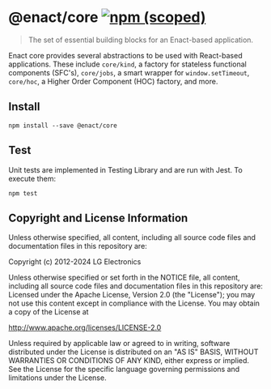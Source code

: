 # @enact/core [![npm (scoped)](https://img.shields.io/npm/v/@enact/core.svg?style=flat-square)](https://www.npmjs.com/package/@enact/core)

> The set of essential building blocks for an Enact-based application.

Enact core provides several abstractions to be used with React-based applications.  These include `core/kind`, a
factory for stateless functional components (SFC's), `core/jobs`, a smart wrapper for `window.setTimeout`,
`core/hoc`, a Higher Order Component (HOC) factory, and more.

## Install

```
npm install --save @enact/core
```

## Test

Unit tests are implemented in Testing Library and are run with Jest. To execute them:

```
npm test
```

## Copyright and License Information

Unless otherwise specified, all content, including all source code files and documentation files in this repository are:

Copyright (c) 2012-2024 LG Electronics

Unless otherwise specified or set forth in the NOTICE file, all content, including all source code files and documentation files in this repository are: Licensed under the Apache License, Version 2.0 (the "License"); you may not use this content except in compliance with the License. You may obtain a copy of the License at

http://www.apache.org/licenses/LICENSE-2.0

Unless required by applicable law or agreed to in writing, software distributed under the License is distributed on an "AS IS" BASIS, WITHOUT WARRANTIES OR CONDITIONS OF ANY KIND, either express or implied. See the License for the specific language governing permissions and limitations under the License.
